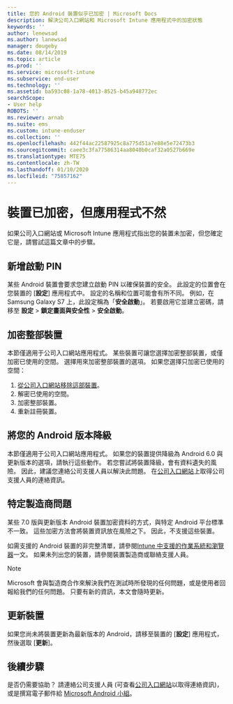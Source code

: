 ```yaml
---
title: 您的 Android 裝置似乎已加密 | Microsoft Docs
description: 解決公司入口網站和 Microsoft Intune 應用程式中的加密狀態
keywords: ''
author: lenewsad
ms.author: lanewsad
manager: dougeby
ms.date: 08/14/2019
ms.topic: article
ms.prod: ''
ms.service: microsoft-intune
ms.subservice: end-user
ms.technology: ''
ms.assetid: ba593c08-1a78-4013-8525-b45a948772ec
searchScope:
- User help
ROBOTS: ''
ms.reviewer: arnab
ms.suite: ems
ms.custom: intune-enduser
ms.collection: ''
ms.openlocfilehash: 442f44ac22587925c8a775d51a7e88e5e72473b3
ms.sourcegitcommit: caee3c3fa77586314aa8040b0caf32a0527b669e
ms.translationtype: MTE75
ms.contentlocale: zh-TW
ms.lasthandoff: 01/10/2020
ms.locfileid: "75857162"
---
```

# <a name="device-encrypted-but-apps-say-otherwise"></a>裝置已加密，但應用程式不然

如果公司入口網站或 Microsoft Intune 應用程式指出您的裝置未加密，但您確定它是，請嘗試這篇文章中的步驟。  

## <a name="add-a-startup-pin"></a>新增啟動 PIN

某些 Android 裝置會要求您建立啟動 PIN 以確保裝置的安全。 此設定的位置會在您裝置的 [**設定**] 應用程式中。 設定的名稱和位置可能會有所不同。 例如，在 Samsung Galaxy S7 上，此設定稱為「**安全啟動**」。 若要啟用它並建立密碼，請移至 **設定** > **鎖定畫面與安全性** > **安全啟動**。  

## <a name="encrypt-the-entire-device"></a>加密整部裝置

本節僅適用于公司入口網站應用程式。 某些裝置可讓您選擇加密整部裝置，或僅加密已使用的空間。 選擇用來加密整部裝置的選項。 如果您選擇只加密已使用的空間：

1. [從公司入口網站移除這部裝置](unenroll-your-device-from-intune-android.md)。
2. 解密已使用的空間。  
3. 加密整部裝置。  
4. 重新註冊裝置。  

## <a name="downgrade-your-version-of-android"></a>將您的 Android 版本降級

本節僅適用于公司入口網站應用程式。 如果您的裝置提供降級為 Android 6.0 與更新版本的選項，請執行這些動作。 若您嘗試將裝置降級，會有資料遺失的風險。 因此，建議您連絡公司支援人員以解決此問題。 在[公司入口網站](https://go.microsoft.com/fwlink/?linkid=2010980)上取得公司支援人員的連絡資訊。  

## <a name="specific-manufacturer-issues"></a>特定製造商問題

某些 7.0 版與更新版本 Android 裝置加密資料的方式，與特定 Android 平台標準不一致。 這些加密方法會將裝置資訊放在風險之下。 因此，不支援這些裝置。

如需支援的 Android 裝置的非完整清單，請參閱[Intune 中支援的作業系統和瀏覽器](https://docs.microsoft.com/intune/fundamentals/supported-devices-browsers#supported-samsung-knox-standard-devices)一文。 如果未列出您的裝置，請參閱裝置製造商或聯絡支援人員。

> [!Note]
> Microsoft 會與製造商合作來解決我們在測試時所發現的任何問題，或是使用者回報給我們的任何問題。 只要有新的資訊，本文會隨時更新。

## <a name="update-devices"></a>更新裝置

如果您尚未將裝置更新為最新版本的 Android，請移至裝置的 [**設定**] 應用程式，然後選取 [**更新**]。  

## <a name="next-steps"></a>後續步驟

是否仍需要協助？ 請連絡公司支援人員 (可查看[公司入口網站](https://go.microsoft.com/fwlink/?linkid=2010980)以取得連絡資訊)，或是撰寫電子郵件給 <a href="mailto:wintunedroidfbk@microsoft.com?subject=I'm having trouble with enrolling my Android device&body=Describe the issue you're experiencing here.">Microsoft Android 小組</a>。  
